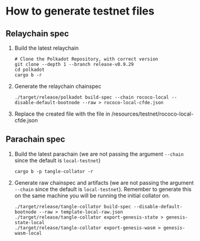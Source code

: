 # How to generate testnet files

## Relaychain spec

1. Build the latest relaychain 
    ```
    # Clone the Polkadot Repository, with correct version
    git clone --depth 1 --branch release-v0.9.29
    cd polkadot
    cargo b -r
    ```

2. Generate the relaychain chainspec

    ```
    ./target/release/polkadot build-spec --chain rococo-local --disable-default-bootnode --raw > rococo-local-cfde.json
    ```

3. Replace the created file with the file in /resources/testnet/rococo-local-cfde.json


## Parachain spec

1. Build the latest parachain (we are not passing the argument `--chain` since the default is `local-testnet`)

    ```
    cargo b -p tangle-collator -r
    ```

2. Generate raw chainspec and artifacts (we are not passing the argument `--chain` since the default is `local-testnet`). Remember to generate this on the same machine you will be running the initial collator on.

    ```
    ./target/release/tangle-collator build-spec --disable-default-bootnode --raw > template-local-raw.json
    ./target/release/tangle-collator export-genesis-state > genesis-state-local
    ./target/release/tangle-collator export-genesis-wasm > genesis-wasm-local
    ```